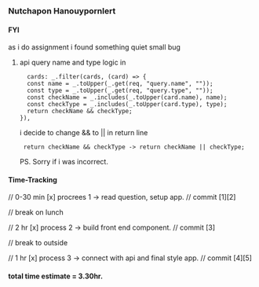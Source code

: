 ### Nutchapon Hanouypornlert

#### FYI

as i do assignment i found something quiet small bug

1. api query name and type logic in

   ```
     cards: _.filter(cards, (card) => {
     const name = _.toUpper(_.get(req, "query.name", ""));
     const type = _.toUpper(_.get(req, "query.type", ""));
     const checkName = _.includes(_.toUpper(card.name), name);
     const checkType = _.includes(_.toUpper(card.type), type);
     return checkName && checkType;
   }),
   ```

   i decide to change && to || in return line

   ```
    return checkName && checkType -> return checkName || checkType;
   ```

   PS. Sorry if i was incorrect.

#### Time-Tracking

// 0-30 min
[x] procrees 1 -> read question, setup app.
// commit [1][2]

// break on lunch

// 2 hr
[x] process 2 -> build front end component.
// commit [3]

// break to outside

// 1 hr
[x] process 3 -> connect with api and final style app.
// commit [4][5]

#### total time estimate = 3.30hr.
